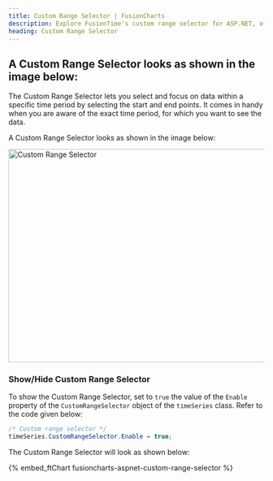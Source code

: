 ```yaml
---
title: Custom Range Selector | FusionCharts
description: Explore FusionTime's custom range selector for ASP.NET, offering intuitive control over date ranges for dynamic data visualization. Learn more now!
heading: Custom Range Selector
---
```


## A Custom Range Selector looks as shown in the image below:

The Custom Range Selector lets you select and focus on data within a specific time period by selecting the start and end points. It comes in handy when you are aware of the exact time period, for which you want to see the data.

A Custom Range Selector looks as shown in the image below:

<img src="{% site.BASE_URL %}/images/fusiontime-component-custom-range-selector.png" alt="Custom Range Selector" width="700" height="420">

### Show/Hide Custom Range Selector

To show the Custom Range Selector, set to `true` the value of the `Enable` property of the `CustomRangeSelector` object of the `timeSeries` class. Refer to the code given below:

```csharp
/* Custom range selector */
timeSeries.CustomRangeSelector.Enable = true;
```

The Custom Range Selector will look as shown below:

{% embed_ftChart fusioncharts-aspnet-custom-range-selector %}
